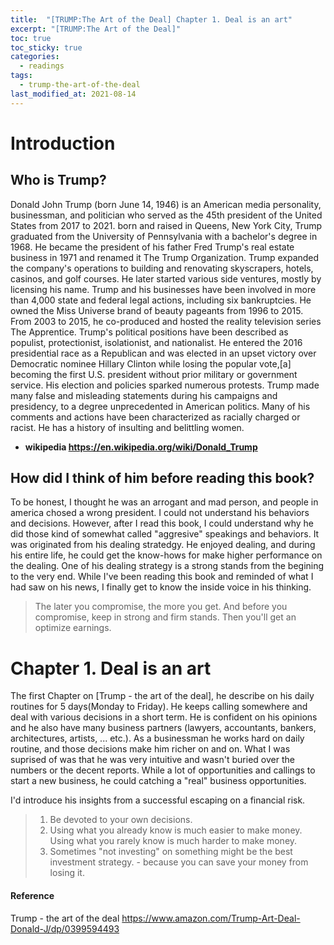 ```yaml
---
title:  "[TRUMP:The Art of the Deal] Chapter 1. Deal is an art"
excerpt: "[TRUMP:The Art of the Deal]"
toc: true
toc_sticky: true
categories:
  - readings
tags:
  - trump-the-art-of-the-deal
last_modified_at: 2021-08-14
---
```



# Introduction

## Who is Trump?

Donald John Trump (born June 14, 1946) is an American media personality, businessman, and politician who served as the 45th president of the United States from 2017 to 2021.
born and raised in Queens, New York City, Trump graduated from the University of Pennsylvania with a bachelor's degree in 1968. He became the president of his father Fred Trump's real estate business in 1971 and renamed it The Trump Organization. Trump expanded the company's operations to building and renovating skyscrapers, hotels, casinos, and golf courses. He later started various side ventures, mostly by licensing his name. Trump and his businesses have been involved in more than 4,000 state and federal legal actions, including six bankruptcies. He owned the Miss Universe brand of beauty pageants from 1996 to 2015. From 2003 to 2015, he co-produced and hosted the reality television series The Apprentice. Trump's political positions have been described as populist, protectionist, isolationist, and nationalist. He entered the 2016 presidential race as a Republican and was elected in an upset victory over Democratic nominee Hillary Clinton while losing the popular vote,[a] becoming the first U.S. president without prior military or government service. His election and policies sparked numerous protests. Trump made many false and misleading statements during his campaigns and presidency, to a degree unprecedented in American politics. Many of his comments and actions have been characterized as racially charged or racist. He has a history of insulting and belittling women.
- **wikipedia <https://en.wikipedia.org/wiki/Donald_Trump>**

## How did I think of him before reading this book?

To be honest, I thought he was an arrogant and mad person, and people in america chosed a wrong president. I could not understand his behaviors and decisions. However, after I read this book, I could understand why he did those kind of somewhat called "aggresive" speakings and behaviors. It was originated from his dealing stratedgy. He enjoyed dealing, and during his entire life, he could get the know-hows for make higher performance on the dealing. One of his dealing strategy is a strong stands from the begining to the very end. While I've been reading this book and reminded of what I had saw on his news, I finally get to know the inside voice in his thinking. 
>The later you compromise, the more you get. And before you compromise, keep in strong and firm stands. Then you'll get an optimize earnings.

# Chapter 1. Deal is an art

The first Chapter on [Trump - the art of the deal], he describe on his daily routines for 5 days(Monday to Friday). He keeps calling somewhere and deal with various decisions in a short term. He is confident on his opinions and he also have many business partners (lawyers, accountants, bankers, architectures, artists, ... etc.). As a businessman he works hard on daily routine, and those decisions make him richer on and on. What I was suprised of was that he was very intuitive and wasn't buried over the numbers or the decent reports. While a lot of opportunities and callings to start a new business, he could catching a "real" business opportunities.

I'd introduce his insights from a successful escaping on a financial risk.
> 1. Be devoted to your own decisions.
> 2. Using what you already know is much easier to make money. Using what you rarely know is much harder to make money.
> 3. Sometimes "not investing" on something might be the best investment strategy. - because you can save your money from losing it.

#### Reference

Trump - the art of the deal <https://www.amazon.com/Trump-Art-Deal-Donald-J/dp/0399594493>